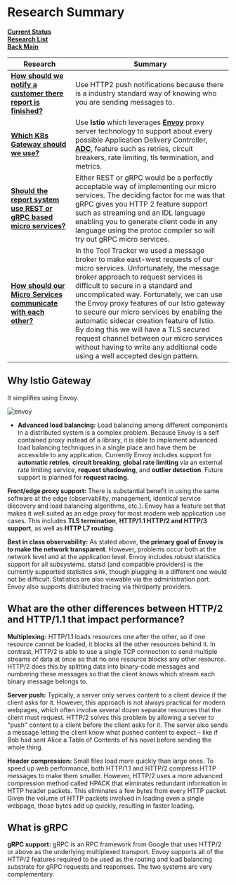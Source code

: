 # Research Summary

**[Current Status](../../development/status/weekly/current_status.md)**\
**[Research List](../../research/research_list.md)**\
**[Back Main](../../README.md)**

| Research                                                                                          | Summary                                                                                                                                                                                                                                                                                                                                                                                                                                                                                                                                                          |
|---------------------------------------------------------------------------------------------------|------------------------------------------------------------------------------------------------------------------------------------------------------------------------------------------------------------------------------------------------------------------------------------------------------------------------------------------------------------------------------------------------------------------------------------------------------------------------------------------------------------------------------------------------------------------|
| **[How should we notify a customer there report is finished?](./notification_platforms.md)**            | Use HTTP2 push notifications because there is a industry standard way of knowing who you are sending messages to.                                                                                                                                                                                                                                                                                                                                                                                                                                                |
| **[Which K8s Gateway should we use?](k8s_gateway.md)**                                            | Use **Istio** which leverages **[Envoy](https://tetrate.io/what-is-envoy-proxy/)** proxy server technology to support about every possible Application Delivery Controller, **[ADC](https://kemptechnologies.com/blog/what-is-an-application-delivery-controller-(adc)-and-why-should-you-use-one)**, feature such as retries, circuit breakers, rate limiting, tls termination, and metrics.                                                                                                                                                                    |
| **[Should the report system use REST or gRPC based micro services?](rest_vs_grpc.md#summary)**    | Either REST or gRPC would be a perfectly acceptable way of implementing our micro services. The deciding factor for me was that gRPC gives you HTTP 2 feature support such as streaming and an IDL language enabling you to generate client code in any language using the protoc compiler so will try out gRPC micro services.                                                                                                                                                                                                                                  |
| **[How should our Micro Services communicate with each other?](./microservice_communication.md)** | In the Tool Tracker we used a message broker to make east-west requests of our micro services. Unfortunately, the message broker approach to request services is difficult to secure in a standard and uncomplicated way. Fortunately, we can use the Envoy proxy features of our Istio gateway to secure our micro services by enabling the automatic sidecar creation feature of Istio.  By doing this we will have a TLS secured request channel between our micro services without having to write any additional code using a well accepted design pattern. |

## Why Istio Gateway

It simplifies using Envoy.

![envoy](https://www.envoyproxy.io/docs/envoy/latest/_images/service_to_service.svg)

- **Advanced load balancing:** Load balancing among different components in a distributed system is a complex problem. Because Envoy is a self contained proxy instead of a library, it is able to implement advanced load balancing techniques in a single place and have them be accessible to any application. Currently Envoy includes support for **automatic retries**, **circuit breaking**, **global rate limiting** via an external rate limiting service, **request shadowing**, and **outlier detection**. Future support is planned for **request racing**.

**Front/edge proxy support:** There is substantial benefit in using the same software at the edge (observability, management, identical service discovery and load balancing algorithms, etc.). Envoy has a feature set that makes it well suited as an edge proxy for most modern web application use cases. This includes **TLS termination**, **HTTP/1.1 HTTP/2 and HTTP/3 support**, as well as **HTTP L7 routing**.

**Best in class observability:** As stated above, **the primary goal of Envoy is to make the network transparent**. However, problems occur both at the network level and at the application level. Envoy includes robust statistics support for all subsystems. statsd (and compatible providers) is the currently supported statistics sink, though plugging in a different one would not be difficult. Statistics are also viewable via the administration port. Envoy also supports distributed tracing via thirdparty providers.

## What are the other differences between HTTP/2 and HTTP/1.1 that impact performance?

**Multiplexing:** HTTP/1.1 loads resources one after the other, so if one resource cannot be loaded, it blocks all the other resources behind it. In contrast, HTTP/2 is able to use a single TCP connection to send multiple streams of data at once so that no one resource blocks any other resource. HTTP/2 does this by splitting data into binary-code messages and numbering these messages so that the client knows which stream each binary message belongs to.

**Server push:** Typically, a server only serves content to a client device if the client asks for it. However, this approach is not always practical for modern webpages, which often involve several dozen separate resources that the client must request. HTTP/2 solves this problem by allowing a server to "push" content to a client before the client asks for it. The server also sends a message letting the client know what pushed content to expect – like if Bob had sent Alice a Table of Contents of his novel before sending the whole thing.

**Header compression:** Small files load more quickly than large ones. To speed up web performance, both HTTP/1.1 and HTTP/2 compress HTTP messages to make them smaller. However, HTTP/2 uses a more advanced compression method called HPACK that eliminates redundant information in HTTP header packets. This eliminates a few bytes from every HTTP packet. Given the volume of HTTP packets involved in loading even a single webpage, those bytes add up quickly, resulting in faster loading.

## What is gRPC

**gRPC support:** gRPC is an RPC framework from Google that uses HTTP/2 or above as the underlying multiplexed transport. Envoy supports all of the HTTP/2 features required to be used as the routing and load balancing substrate for gRPC requests and responses. The two systems are very complementary.
